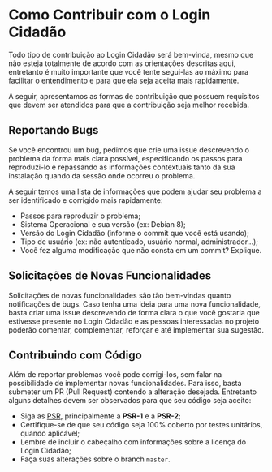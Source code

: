 Como Contribuir com o Login Cidadão
===================================

Todo tipo de contribuição ao Login Cidadão será bem-vinda, mesmo que não esteja
totalmente de acordo com as orientações descritas aqui, entretanto é muito
importante que você tente segui-las ao máximo para facilitar o entendimento e
para que ela seja aceita mais rapidamente.

A seguir, apresentamos as formas de contribuição que possuem requisitos que devem
ser atendidos para que a contribuição seja melhor recebida.

Reportando Bugs
---------------

Se você encontrou um bug, pedimos que crie uma issue descrevendo o problema da
forma mais clara possível, especificando os passos para reproduzi-lo e repassando
as informações contextuais tanto da sua instalação quando da sessão onde ocorreu
o problema.

A seguir temos uma lista de informações que podem ajudar seu problema a ser
identificado e corrigido mais rapidamente:

  - Passos para reproduzir o problema;
  - Sistema Operacional e sua versão (ex: Debian 8);
  - Versão do Login Cidadão (informe o commit que você está usando);
  - Tipo de usuário (ex: não autenticado, usuário normal, administrador...);
  - Você fez alguma modificação que não consta em um commit? Explique.

Solicitações de Novas Funcionalidades
-------------------------------------

Solicitações de novas funcionalidades são tão bem-vindas quanto notificações de
bugs. Caso tenha uma ideia para uma nova funcionalidade, basta criar uma issue
descrevendo de forma clara o que você gostaria que estivesse presente no Login
Cidadão e as pessoas interessadas no projeto poderão comentar, complementar,
reforçar e até implementar sua sugestão.

Contribuindo com Código
-----------------------

Além de reportar problemas você pode corrigi-los, sem falar na possibilidade de
implementar novas funcionalidades. Para isso, basta submeter um PR (Pull Request)
contendo a alteração desejada. Entretanto alguns detalhes devem ser observados
para que seu código seja aceito:

  - Siga as [PSR](http://www.php-fig.org/), principalmente a **PSR-1** e a
**PSR-2**;
  - Certifique-se de que seu código seja 100% coberto por testes unitários,
quando aplicável;
  - Lembre de incluir o cabeçalho com informações sobre a licença do Login
Cidadão;
  - Faça suas alterações sobre o branch `master`.
